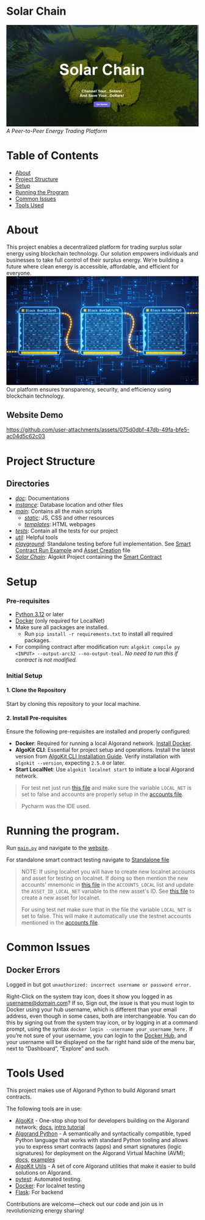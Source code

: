 # Solar Chain
![](main%2Fstatic%2FResources%2FScreenshots%2Fimg.png)
*A Peer-to-Peer Energy Trading Platform*

# Table of Contents
- [About](#about)
- [Project Structure](#project-structure)
- [Setup](#setup)
- [Running the Program](#running-the-program)
- [Common Issues](#common-issues)
- [Tools Used](#tools-used)

# About
This project enables a decentralized platform for trading surplus solar energy using blockchain technology. Our solution empowers individuals and businesses to take full control of their surplus energy. We’re building a future where clean energy is accessible, affordable, and efficient for everyone.
![blockchain.png](main%2Fstatic%2FResources%2Fimages%2Fblockchain.png)
Our platform ensures transparency, security, and efficiency using blockchain technology.

## Website Demo 

https://github.com/user-attachments/assets/075d0dbf-47db-49fa-bfe5-ac04d5c62c03

# Project Structure

## Directories
- [*doc*](doc): Documentations
- [*instance*](instance): Database location and other files 
- [*main*](main):  Contains all the main scripts
  - [*static*](main/static): JS, CSS and other resources
  - [*templates*](main/templates): HTML webpages
- [*tests*](tests): Contain all the tests for our project
- [*util*](util): Helpful tools
- [*playground*](playground): Standalone testing before full implementation. See [Smart Contract Run Example](playground/asset_smart_contract_tests.py) and [Asset Creation](playground/asset_creation.py) file
- [*Solar Chain*](SolarChain/projects/SolarChain): Algokit Project containing the [Smart Contract](SolarChain/projects/SolarChain/smart_contracts/unit_transfer/unit_contract.py)

# Setup

### Pre-requisites

- [Python 3.12](https://www.python.org/downloads/) or later
- [Docker](https://www.docker.com/) (only required for LocalNet)
- Make sure all packages are installed.
  - Run `pip install -r requirements.txt` to install all required packages.
- For compiling contract after modification run: `algokit compile py <INPUT> --output-arc32 --no-output-teal`. *No need to run this if contract is not modified.*

### Initial Setup

#### 1. Clone the Repository
Start by cloning this repository to your local machine.

#### 2. Install Pre-requisites
Ensure the following pre-requisites are installed and properly configured:

- **Docker**: Required for running a local Algorand network. [Install Docker](https://www.docker.com/).
- **AlgoKit CLI**: Essential for project setup and operations. Install the latest version from [AlgoKit CLI Installation Guide](https://github.com/algorandfoundation/algokit-cli#install). Verify installation with `algokit --version`, expecting `2.5.0` or later.
- **Start LocalNet**: Use `algokit localnet start` to initiate a local Algorand network.

> For test net just run [this file](playground/asset_smart_contract_tests.py) and make sure the variable `LOCAL_NET` is set to false and accounts are properly setup in the [accounts file](playground/account_constants.py).

> Pycharm was the IDE used.

# Running the program.
Run [`main.py`](main.py) and navigate to the [website](http://127.0.0.1:5000/).

For standalone smart contract testing navigate to [Standalone file](playground/asset_smart_contract_tests.py)
> NOTE: If using localnet you will have to create new localnet accounts and asset for testing on localnet. If doing so then mention the new accounts' mnemonic in [this file](playground/account_constants.py) in the `ACCOUNTS_LOCAL` list and update the `ASSET_ID_LOCAL_NET` variable to the new asset's ID. See [this file](playground/asset_creation.py) to create a new asset for localnet.
>
> For using test net make sure that in the file the variable `LOCAL_NET` is set to false. This will make it automatically use the testnet accounts mentioned in the [accounts file](playground/account_constants.py).

# Common Issues
## Docker Errors
Logged in but got `unauthorized: incorrect username or password error.`

Right-Click on the system tray icon, does it show you logged in as username@domain.com? If so, Sign out, the issue is that you must login to Docker using your hub username, which is different than your email address, even though in some cases, both are interchangeable.
You can do this by signing out from the system tray icon, or by logging in at a command prompt, using the syntax `docker login --username your_username_here.`
If you’re not sure of your username, you can login to the [Docker Hub](https://hub.docker.com/), and your username will be displayed on the far right hand side of the menu bar, next to “Dashboard”, “Explore” and such.

# Tools Used

This project makes use of Algorand Python to build Algorand smart contracts.

The following tools are in use:

- [AlgoKit](https://github.com/algorandfoundation/algokit-cli) - One-stop shop tool for developers building on the Algorand network; [docs](https://github.com/algorandfoundation/algokit-cli/blob/main/docs/algokit.md), [intro tutorial](https://github.com/algorandfoundation/algokit-cli/blob/main/docs/tutorials/intro.md)
- [Algorand Python](https://github.com/algorandfoundation/puya) - A semantically and syntactically compatible, typed Python language that works with standard Python tooling and allows you to express smart contracts (apps) and smart signatures (logic signatures) for deployment on the Algorand Virtual Machine (AVM); [docs](https://github.com/algorandfoundation/puya), [examples](https://github.com/algorandfoundation/puya/tree/main/examples)
- [AlgoKit Utils](https://github.com/algorandfoundation/algokit-utils-py) - A set of core Algorand utilities that make it easier to build solutions on Algorand.
- [pytest](https://docs.pytest.org/): Automated testing.
- [Docker](https://www.docker.com/): For localnet testing
- [Flask](https://flask.palletsprojects.com/en/stable/): For backend

Contributions are welcome—check out our code and join us in revolutionizing energy sharing!
